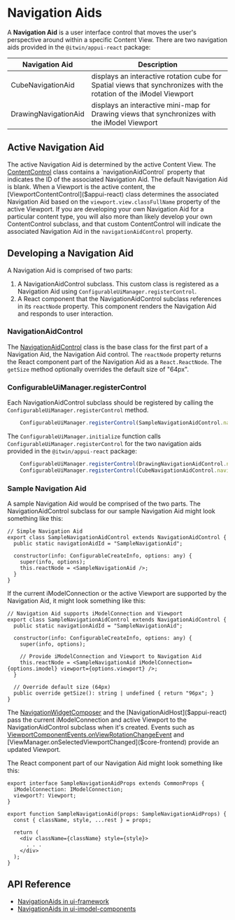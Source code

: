 # Navigation Aids

A **Navigation Aid** is a user interface control that moves the user's perspective around within a specific Content View.
There are two navigation aids provided in the `@itwin/appui-react` package:

|Navigation Aid|Description
|-----|-----
| CubeNavigationAid    | displays an interactive rotation cube for Spatial views that synchronizes with the rotation of the iModel Viewport
| DrawingNavigationAid | displays an interactive mini-map for Drawing views that synchronizes with the iModel Viewport

## Active Navigation Aid

The active Navigation Aid is determined by the active Content View. The [ContentControl]($appui-react) class contains a `navigationAidControl` property
that indicates the ID of the associated Navigation Aid. The default Navigation Aid is blank.
When a Viewport is the active content, the [ViewportContentControl]($appui-react) class determines the associated Navigation Aid based on the
`viewport.view.classFullName` property of the active Viewport.
If you are developing your own Navigation Aid for a particular content type, you will also more than likely develop your own ContentControl subclass,
and that custom ContentControl will indicate the associated Navigation Aid in the `navigationAidControl` property.

## Developing a Navigation Aid

A Navigation Aid is comprised of two parts:

1. A NavigationAidControl subclass. This custom class is registered as a Navigation Aid using `ConfigurableUiManager.registerControl`.
1. A React component that the NavigationAidControl subclass references in its `reactNode` property. This component renders the Navigation Aid and responds to user interaction.

### NavigationAidControl

The [NavigationAidControl]($appui-react) class is the base class for the first part of a Navigation Aid, the Navigation Aid control.
The `reactNode` property returns the React component part of the Navigation Aid as a `React.ReactNode`.
The `getSize` method optionally overrides the default size of "64px".

### ConfigurableUiManager.registerControl

Each NavigationAidControl subclass should be registered by calling the `ConfigurableUiManager.registerControl` method.

```ts
    ConfigurableUiManager.registerControl(SampleNavigationAidControl.navigationAidId, SampleNavigationAidControl);
```

The `ConfigurableUiManager.initialize` function calls `ConfigurableUiManager.registerControl` for the
two navigation aids provided in the `@itwin/appui-react` package:

```ts
    ConfigurableUiManager.registerControl(DrawingNavigationAidControl.navigationAidId, DrawingNavigationAidControl);
    ConfigurableUiManager.registerControl(CubeNavigationAidControl.navigationAidId, CubeNavigationAidControl);
```

### Sample Navigation Aid

A sample Navigation Aid would be comprised of the two parts.
The NavigationAidControl subclass for our sample Navigation Aid might look something like this:

```tsx
// Simple Navigation Aid
export class SampleNavigationAidControl extends NavigationAidControl {
  public static navigationAidId = "SampleNavigationAid";

  constructor(info: ConfigurableCreateInfo, options: any) {
    super(info, options);
    this.reactNode = <SampleNavigationAid />;
  }
}
```

If the current iModelConnection or the active Viewport are supported by the Navigation Aid, it might look something like this:

```tsx
// Navigation Aid supports iModelConnection and Viewport
export class SampleNavigationAidControl extends NavigationAidControl {
  public static navigationAidId = "SampleNavigationAid";

  constructor(info: ConfigurableCreateInfo, options: any) {
    super(info, options);

    // Provide iModelConnection and Viewport to Navigation Aid
    this.reactNode = <SampleNavigationAid iModelConnection={options.imodel} viewport={options.viewport} />;
  }

  // Override default size (64px)
  public override getSize(): string | undefined { return "96px"; }
}
```

The [NavigationWidgetComposer]($appui-react) and the [NavigationAidHost]($appui-react) pass the current iModelConnection and active Viewport to the NavigationAidControl subclass when it's created.
Events such as [ViewportComponentEvents.onViewRotationChangeEvent]($imodel-components-react) and [ViewManager.onSelectedViewportChanged]($core-frontend) provide an updated Viewport.

The React component part of our Navigation Aid might look something like this:

```tsx
export interface SampleNavigationAidProps extends CommonProps {
  iModelConnection: IModelConnection;
  viewport?: Viewport;
}

export function SampleNavigationAid(props: SampleNavigationAidProps) {
  const { className, style, ...rest } = props;

  return (
    <div className={className} style={style}>
      . . .
    </div>
  );
}

```

## API Reference

- [NavigationAids in ui-framework]($appui-react:NavigationAids)
- [NavigationAids in ui-imodel-components]($imodel-components-react:NavigationAids)
